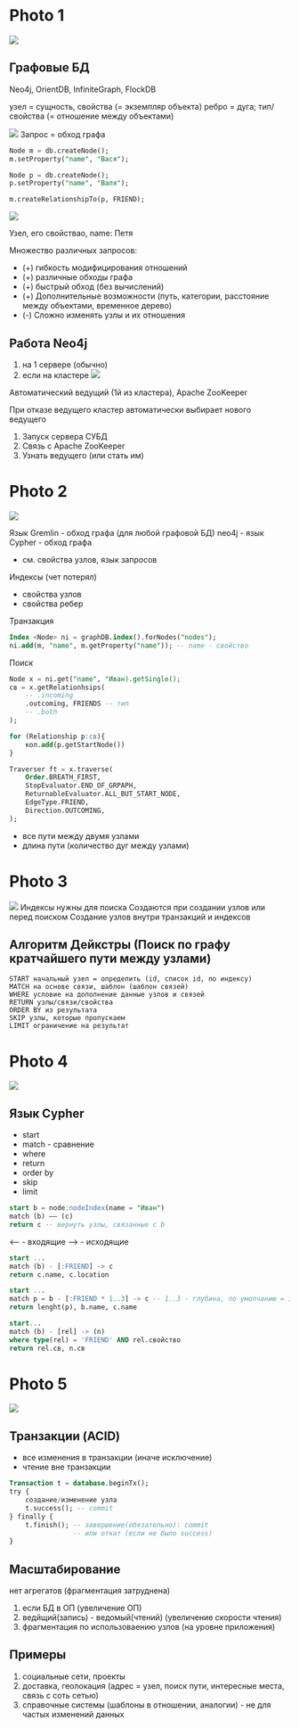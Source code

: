 # Photo 1
![](./DSC06506.JPG)

## Графовые БД
Neo4j, OrientDB, InfiniteGraph, FlockDB

узел = сущность, свойства (= экземпляр объекта)
ребро = дуга; тип/свойства (= отношение между объектами)

![](./photo1.png)
Запрос = обход графа

```sql
Node m = db.createNode();
m.setProperty("name", "Вася");

Node p = db.createNode();
p.setProperty("name", "Валя");

m.createRelationshipTo(p, FRIEND);
```

![](./photo2_1.png)

Узел, его свойствао, name: Петя

Множество различных запросов:
- (+) гибкость модифицирования отношений
- (+) различные обходы графа
- (+) быстрый обход (без вычислений)
- (+) Дополнительные возможности (путь, категории, расстояние между объектами, временное дерево)
- (-) Сложно изменять узлы и их отношения

## Работа Neo4j
1) на 1 сервере (обычно)
2) если на кластере
![](./photo3.png)

Автоматический ведущий (1й из кластера), Apache ZooKeeper

При отказе ведущего кластер автоматически выбирает нового ведущего

1. Запуск сервера СУБД
2. Связь с Apache ZooKeeper
3. Узнать ведущего (или стать им)

# Photo 2
![](./DSC06507.JPG)

Язык Gremlin - обход графа (для любой графовой БД)
neo4j - язык Cypher - обход графа   
+ см. свойства узлов, язык запросов

Индексы (чет потерял)
- свойства узлов
- свойства ребер

Транзакция
```sql
Index <Node> ni = graphDB.index().forNodes("nodes");
ni.add(m, "name", m.getProperty("name")); -- name - свойство
```

Поиск
```sql
Node x = ni.get("name", "Иван).getSingle();
св = x.getRelationhsips(
    -- .incoming
    .outcoming, FRIENDS -- тип
    -- .both
);

for (Relationship p:св){
    кол.add(p.getStartNode())
}
```

```sql
Traverser ft = x.traverse(
    Order.BREATH_FIRST,
    StopEvaluator.END_OF_GRPAPH,
    ReturnableEvaluator.ALL_BUT_START_NODE,
    EdgeType.FRIEND,
    Direction.OUTCOMING,
);
```
- все пути между двумя узлами
- длина пути (количество дуг между узлами)

# Photo 3
![](./DSC06508.JPG)
Индексы нужны для поиска
Создаются при создании узлов или перед поиском
Создание узлов внутри транзакций и индексов

## Алгоритм Дейкстры (Поиск по графу кратчайшего пути между узлами)
```
START начальный узел = определить (id, список id, по индексу)
MATCH на основе связи, шаблон (шаблон связей)
WHERE условие на дополнение данные узлов и связей
RETURN узлы/связи/свойства
ORDER BY из результата
SKIP узлы, которые пропускаем
LIMIT ограничение на результат
```

# Photo 4
![](./DSC06509.JPG)

## Язык Cypher
- start
- match - сравнение
- where
- return
- order by
- skip
- limit

 ```sql
 start b = node:nodeIndex(name = "Иван")
 match (b) —— (c)
 return c -- вернуть узлы, связанные с b 
 ```

<-- - входящие
--> - исходящие

```sql
start ...
match (b) - [:FRIEND] -> c
return c.name, c.location
```

```sql
start ...
match p = b - [:FRIEND * 1..3] -> c -- 1..3 - глубина, по умолчанию = 1
return lenght(p), b.name, c.name
```

```sql
start...
match (b) - [rel] -> (n)
where type(rel) = 'FRIEND' AND rel.свойство
return rel.св, n.св
```

# Photo 5
![](./DSC06510.JPG)
## Транзакции (ACID)
- все изменения в транзакции (иначе исключение)
- чтение вне транзакции

```sql
Transaction t = database.beginTx();
try {
    создание/изменение узла
    t.success(); -- commit
} finally {
    t.finish(); -- завершение(обязательно): commit
                -- или откат (если не было success)
}
```

## Масштабирование
нет агрегатов (фрагментация затруднена)

1) если БД в ОП                         (увеличение ОП)
2) ведйщий(запись) - ведомый(чтений)    (увеличение скорости чтения)
3) фрагментация по использоваению узлов     (на уровне приложения)

## Примеры
1) социальные сети, проекты
2) доставка, геолокация (адрес = узел, поиск пути, интересные места, связь с соть сетью)
3) справочные системы (шаблоны в отношении, аналогии)
\- не для частых изменений данных